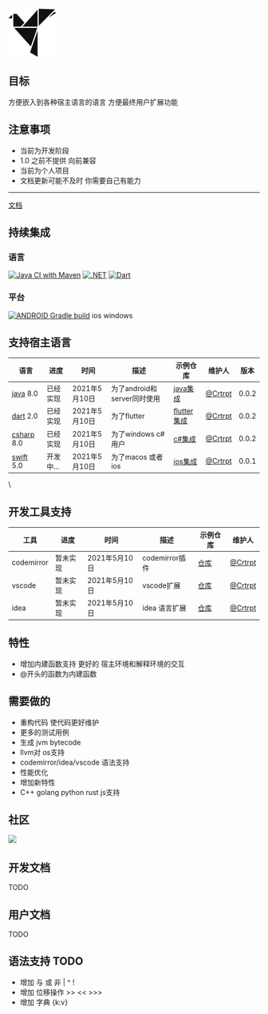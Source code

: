 ![W](Wlogo.png)
## 目标

方便嵌入到各种宿主语言的语言 方便最终用户扩展功能

## 注意事项
- 当前为开发阶段
- 1.0 之前不提供 向前兼容 
- 当前为个人项目
- 文档更新可能不及时 你需要自己有能力
---
[文档](https://whisper-language.github.io/whisper-language-doc/)
## 持续集成
### 语言
[![Java CI with Maven](https://github.com/whisper-language/whisper-java/actions/workflows/maven.yml/badge.svg)](https://github.com/whisper-language/whisper-java/actions/workflows/maven.yml)
[![.NET](https://github.com/whisper-language/whisper-csharp/actions/workflows/dotnet.yml/badge.svg)](https://github.com/whisper-language/whisper-csharp/actions/workflows/dotnet.yml)
[![Dart](https://github.com/whisper-language/whisper-dart/actions/workflows/dart.yml/badge.svg)](https://github.com/whisper-language/whisper-dart/actions/workflows/dart.yml)

### 平台 

[![ANDROID  Gradle build](https://github.com/whisper-language/whisper-integrated-android/actions/workflows/gradle.yml/badge.svg)](https://github.com/whisper-language/whisper-integrated-android/actions/workflows/gradle.yml) ios windows

## 支持宿主语言
| 语言      | 进度 |时间 | 描述 | 示例仓库 |  维护人 |版本 |
| ----------- | ----------- |  ----------- | ----------- | ----------- |   ----------- |   ----------- | 
| [java](https://github.com/whisper-language/whisper-java)  8.0    | 已经实现       | 2021年5月10日 | 为了android和server同时使用| [java集成](https://github.com/whisper-language/whisper-integrated-java) | [@Crtrpt](https://github.com/Crtrpt) | 0.0.2 |
|  [dart](https://github.com/whisper-language/whisper-dart)   2.0    |   已经实现       | 2021年5月10日 | 为了flutter |[flutter集成](https://github.com/whisper-language/whisper-integrated-flutter) | [@Crtrpt](https://github.com/Crtrpt) |0.0.2 |
| [csharp](https://github.com/whisper-language/whisper-csharp) 8.0  | 已经实现        | 2021年5月10日 | 为了windows c# 用户 |[c#集成](https://github.com/whisper-language/whisper-integrated-csharp)| [@Crtrpt](https://github.com/Crtrpt) |0.0.2 |
| [swift](https://github.com/whisper-language/whisper-swift)  5.0  | 开发中...        | 2021年5月10日 | 为了macos 或者 ios |[ios集成](https://github.com/whisper-language/whisper-integrated-ios)| [@Crtrpt](https://github.com/Crtrpt) |0.0.1 |
\

## 开发工具支持 
| 工具      | 进度 |时间 | 描述 | 示例仓库 |  维护人 |
| ----------- | ----------- |  ----------- | ----------- | ----------- |   ----------- | 
| codemirror   | 暂未实现       | 2021年5月10日 | codemirror插件 | [仓库](https://github.com/whisper-language/codemirror-plugin)| [@Crtrpt](https://github.com/Crtrpt) |
| vscode   |   暂未实现       | 2021年5月10日 | vscode扩展 |[仓库](https://github.com/whisper-language/vsc-plugin)| [@Crtrpt](https://github.com/Crtrpt) |
| idea  | 暂未实现        | 2021年5月10日 | idea 语言扩展 |[仓库](https://github.com/whisper-language/idea-plugin)| [@Crtrpt](https://github.com/Crtrpt) |


## 特性
- 增加内建函数支持 更好的 宿主环境和解释环境的交互
- @开头的函数为内建函数

## 需要做的
- 重构代码 使代码更好维护
- 更多的测试用例
- 生成 jvm bytecode
- llvm对 os支持
- codemirror/idea/vscode 语法支持
- 性能优化
- 增加新特性
- C++ golang  python rust  js支持

## 社区
<a href="https://qm.qq.com/cgi-bin/qm/qr?k=jjkLHY4eFQ3TnKF7K_ZnQOzCt1FwtrY3"><img src="https://pub.idqqimg.com/wpa/images/group.png"/></a>


## 开发文档
TODO

## 用户文档
TODO 

## 语法支持 TODO
- 增加 与 或 非  | ^ !
- 增加 位移操作  >> << >>>
- 增加 字典 {k:v}
